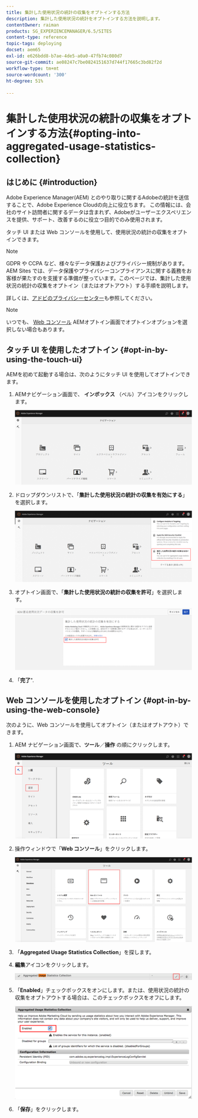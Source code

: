 ```yaml
---
title: 集計した使用状況の統計の収集をオプトインする方法
description: 集計した使用状況の統計をオプトインする方法を説明します。
contentOwner: raiman
products: SG_EXPERIENCEMANAGER/6.5/SITES
content-type: reference
topic-tags: deploying
docset: aem65
exl-id: e626bdd8-b7ae-4de5-a0a0-47fb74c080d7
source-git-commit: ae08247c7be0824151637d744f17665c3bd82f2d
workflow-type: tm+mt
source-wordcount: '300'
ht-degree: 51%

---
```


# 集計した使用状況の統計の収集をオプトインする方法{#opting-into-aggregated-usage-statistics-collection}

## はじめに {#introduction}

Adobe Experience Manager(AEM) とのやり取りに関するAdobeの統計を送信することで、Adobe Experience Cloudの向上に役立ちます。 この情報には、会社のサイト訪問者に関するデータは含まれず、Adobeがユーザーエクスペリエンスを提供、サポート、改善するのに役立つ目的でのみ使用されます。

タッチ UI または Web コンソールを使用して、使用状況の統計の収集をオプトインできます。

>[!NOTE]
>
>GDPR や CCPA など、様々なデータ保護およびプライバシー規制があります。AEM Sites では、データ保護やプライバシーコンプライアンスに関する義務をお客様が果たすのを支援する準備が整っています。このページでは、集計した使用状況の統計の収集をオプトイン（またはオプトアウト）する手順を説明します。
>
>詳しくは、[アドビのプライバシーセンター](https://www.adobe.com/jp/privacy.html)も参照してください。

>[!NOTE]
>
>いつでも、 [Web コンソール](/help/sites-deploying/opt-in-aggregated-usage-statistics.md#opt-in-by-using-the-web-console) AEMオプトイン画面でオプトインオプションを選択しない場合もあります。

## タッチ UI を使用したオプトイン {#opt-in-by-using-the-touch-ui}

AEMを初めて起動する場合は、次のようにタッチ UI を使用してオプトインできます。

1. AEMナビゲーション画面で、 **インボックス** （ベル）アイコンをクリックします。

   ![usage_statisticsnavigationscreen](assets/usage_statisticsnavigationscreen.png)

1. ドロップダウンリストで、「**集計した使用状況の統計の収集を有効にする**」を選択します。

   ![usage_statisticsnavigationscreen2](assets/usage_statisticsnavigationscreen2.png)

1. オプトイン画面で、「**集計した使用状況の統計の収集を許可**」を選択します。

   ![usage_statisticsopt-inscreen](assets/usage_statisticsopt-inscreen.png)

1. 「**完了**&quot;.

## Web コンソールを使用したオプトイン {#opt-in-by-using-the-web-console}

次のように、Web コンソールを使用してオプトイン（またはオプトアウト）できます。

1. AEM ナビゲーション画面で、**ツール**／**操作** の順にクリックします。

   ![usage_statisticsopsdashboard](assets/usage_statisticsopsdashboard.png)

1. 操作ウィンドウで「**Web コンソール**」をクリックします。

   ![usage_statisticswebconsole](assets/usage_statisticswebconsole.png)

1. 「**Aggregated Usage Statistics Collection**」を探します。
1. **編集**&#x200B;アイコンをクリックします。

   ![usage_statisticscollectedit](assets/usage_statisticscollectionedit.png)

1. 「**Enabled**」チェックボックスをオンにします。または、使用状況の統計の収集をオプトアウトする場合は、このチェックボックスをオフにします。

   ![usage_statisticsselect](assets/usage_statisticsselect.png)

1. 「**保存**」をクリックします。
